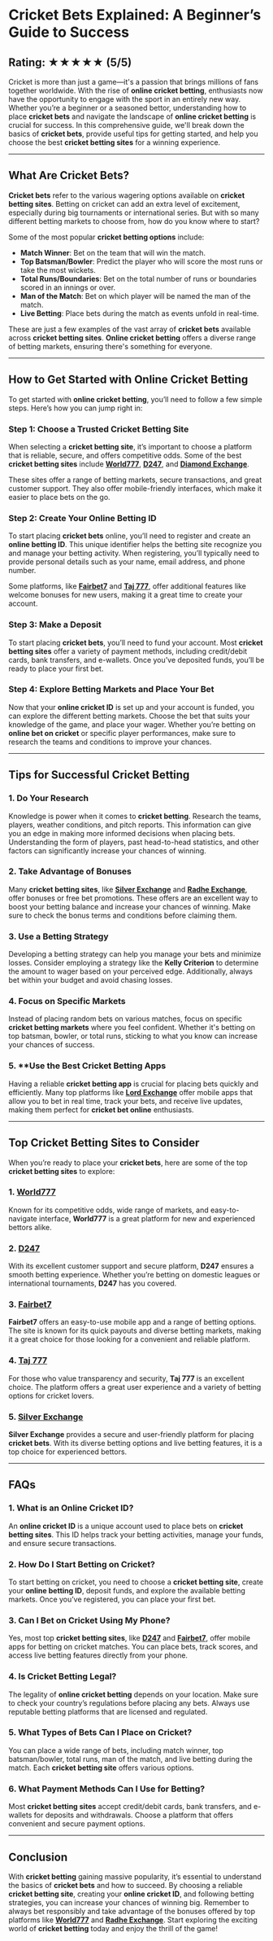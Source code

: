 # Cricket Bets Explained: A Beginner’s Guide to Success

## Rating: ★★★★★ (5/5)

Cricket is more than just a game—it's a passion that brings millions of fans together worldwide. With the rise of **online cricket betting**, enthusiasts now have the opportunity to engage with the sport in an entirely new way. Whether you’re a beginner or a seasoned bettor, understanding how to place **cricket bets** and navigate the landscape of **online cricket betting** is crucial for success. In this comprehensive guide, we'll break down the basics of **cricket bets**, provide useful tips for getting started, and help you choose the best **cricket betting sites** for a winning experience.

---

## What Are **Cricket Bets**?

**Cricket bets** refer to the various wagering options available on **cricket betting sites**. Betting on cricket can add an extra level of excitement, especially during big tournaments or international series. But with so many different betting markets to choose from, how do you know where to start?

Some of the most popular **cricket betting options** include:

- **Match Winner**: Bet on the team that will win the match.
- **Top Batsman/Bowler**: Predict the player who will score the most runs or take the most wickets.
- **Total Runs/Boundaries**: Bet on the total number of runs or boundaries scored in an innings or over.
- **Man of the Match**: Bet on which player will be named the man of the match.
- **Live Betting**: Place bets during the match as events unfold in real-time.

These are just a few examples of the vast array of **cricket bets** available across **cricket betting sites**. **Online cricket betting** offers a diverse range of betting markets, ensuring there's something for everyone.

---

## How to Get Started with **Online Cricket Betting**

To get started with **online cricket betting**, you’ll need to follow a few simple steps. Here’s how you can jump right in:

### Step 1: Choose a Trusted **Cricket Betting Site**
When selecting a **cricket betting site**, it’s important to choose a platform that is reliable, secure, and offers competitive odds. Some of the best **cricket betting sites** include **[World777](https://world777signup.com/)**, **[D247](https://d247signup.com/)**, and **[Diamond Exchange](https://diamondsexchangecom.com/)**.

These sites offer a range of betting markets, secure transactions, and great customer support. They also offer mobile-friendly interfaces, which make it easier to place bets on the go.

### Step 2: Create Your **Online Betting ID**
To start placing **cricket bets** online, you’ll need to register and create an **online betting ID**. This unique identifier helps the betting site recognize you and manage your betting activity. When registering, you’ll typically need to provide personal details such as your name, email address, and phone number.

Some platforms, like **[Fairbet7](https://fairbet7signup.com/)** and **[Taj 777](https://taj007com.com/)**, offer additional features like welcome bonuses for new users, making it a great time to create your account.

### Step 3: Make a Deposit
To start placing **cricket bets**, you’ll need to fund your account. Most **cricket betting sites** offer a variety of payment methods, including credit/debit cards, bank transfers, and e-wallets. Once you’ve deposited funds, you’ll be ready to place your first bet.

### Step 4: Explore Betting Markets and Place Your Bet
Now that your **online cricket ID** is set up and your account is funded, you can explore the different betting markets. Choose the bet that suits your knowledge of the game, and place your wager. Whether you’re betting on **online bet on cricket** or specific player performances, make sure to research the teams and conditions to improve your chances.

---

## Tips for Successful **Cricket Betting**

### 1. **Do Your Research**
Knowledge is power when it comes to **cricket betting**. Research the teams, players, weather conditions, and pitch reports. This information can give you an edge in making more informed decisions when placing bets. Understanding the form of players, past head-to-head statistics, and other factors can significantly increase your chances of winning.

### 2. **Take Advantage of Bonuses**
Many **cricket betting sites**, like **[Silver Exchange](https://silverrexchcom.com/)** and **[Radhe Exchange](https://radheexchxyz.com/)**, offer bonuses or free bet promotions. These offers are an excellent way to boost your betting balance and increase your chances of winning. Make sure to check the bonus terms and conditions before claiming them.

### 3. **Use a Betting Strategy**
Developing a betting strategy can help you manage your bets and minimize losses. Consider employing a strategy like the **Kelly Criterion** to determine the amount to wager based on your perceived edge. Additionally, always bet within your budget and avoid chasing losses.

### 4. **Focus on Specific Markets**
Instead of placing random bets on various matches, focus on specific **cricket betting markets** where you feel confident. Whether it's betting on top batsman, bowler, or total runs, sticking to what you know can increase your chances of success.

### 5. **Use the Best **Cricket Betting Apps**
Having a reliable **cricket betting app** is crucial for placing bets quickly and efficiently. Many top platforms like **[Lord Exchange](https://lordsexchangeid.com/)** offer mobile apps that allow you to bet in real time, track your bets, and receive live updates, making them perfect for **cricket bet online** enthusiasts.

---

## Top **Cricket Betting Sites** to Consider

When you’re ready to place your **cricket bets**, here are some of the top **cricket betting sites** to explore:

### 1. **[World777](https://world777signup.com/)**
Known for its competitive odds, wide range of markets, and easy-to-navigate interface, **World777** is a great platform for new and experienced bettors alike.

### 2. **[D247](https://d247signup.com/)**
With its excellent customer support and secure platform, **D247** ensures a smooth betting experience. Whether you’re betting on domestic leagues or international tournaments, **D247** has you covered.

### 3. **[Fairbet7](https://fairbet7signup.com/)**
**Fairbet7** offers an easy-to-use mobile app and a range of betting options. The site is known for its quick payouts and diverse betting markets, making it a great choice for those looking for a convenient and reliable platform.

### 4. **[Taj 777](https://taj007com.com/)**
For those who value transparency and security, **Taj 777** is an excellent choice. The platform offers a great user experience and a variety of betting options for cricket lovers.

### 5. **[Silver Exchange](https://silverrexchcom.com/)**
**Silver Exchange** provides a secure and user-friendly platform for placing **cricket bets**. With its diverse betting options and live betting features, it is a top choice for experienced bettors.

---

## FAQs

### 1. **What is an Online Cricket ID?**
An **online cricket ID** is a unique account used to place bets on **cricket betting sites**. This ID helps track your betting activities, manage your funds, and ensure secure transactions.

### 2. **How Do I Start Betting on Cricket?**
To start betting on cricket, you need to choose a **cricket betting site**, create your **online betting ID**, deposit funds, and explore the available betting markets. Once you’ve registered, you can place your first bet.

### 3. **Can I Bet on Cricket Using My Phone?**
Yes, most top **cricket betting sites**, like **[D247](https://d247signup.com/)** and **[Fairbet7](https://fairbet7signup.com/)**, offer mobile apps for betting on cricket matches. You can place bets, track scores, and access live betting features directly from your phone.

### 4. **Is Cricket Betting Legal?**
The legality of **online cricket betting** depends on your location. Make sure to check your country’s regulations before placing any bets. Always use reputable betting platforms that are licensed and regulated.

### 5. **What Types of Bets Can I Place on Cricket?**
You can place a wide range of bets, including match winner, top batsman/bowler, total runs, man of the match, and live betting during the match. Each **cricket betting site** offers various options.

### 6. **What Payment Methods Can I Use for Betting?**
Most **cricket betting sites** accept credit/debit cards, bank transfers, and e-wallets for deposits and withdrawals. Choose a platform that offers convenient and secure payment options.

---

## Conclusion

With **cricket betting** gaining massive popularity, it’s essential to understand the basics of **cricket bets** and how to succeed. By choosing a reliable **cricket betting site**, creating your **online cricket ID**, and following betting strategies, you can increase your chances of winning big. Remember to always bet responsibly and take advantage of the bonuses offered by top platforms like **[World777](https://world777signup.com/)** and **[Radhe Exchange](https://radheexchxyz.com/)**. Start exploring the exciting world of **cricket betting** today and enjoy the thrill of the game!
